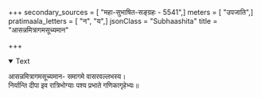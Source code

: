 +++
secondary_sources = [ "महा-सुभाषित-सङ्ग्रहः - 5541",]
meters = [ "उपजाति",]
pratimaala_letters = [ "न", "य",]
jsonClass = "Subhaashita"
title = "आसन्नमित्रागमसूच्यमान"

+++

<details open><summary>Text</summary>

आसन्नमित्रागमसूच्यमान- समागमे वासरवल्लभस्य।  
निर्यान्ति दीपा इव रात्रिभोग्याः पश्य प्रभाते गणिकागृहेभ्यः॥
</details>

